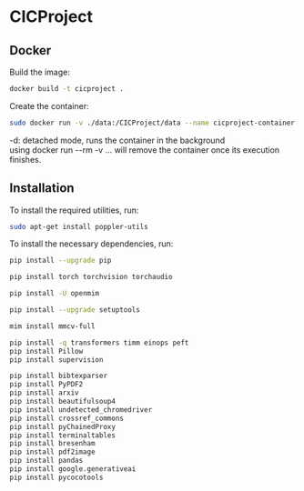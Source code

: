 # CICProject
## Docker
Build the image:
```bash
docker build -t cicproject .
```

Create the container:
```bash
sudo docker run -v ./data:/CICProject/data --name cicproject-container -d cicproject
```
-d: detached mode, runs the container in the background  
using docker run --rm -v ... will remove the container once its execution finishes.

## Installation
To install the required utilities, run:
```bash
sudo apt-get install poppler-utils
```
To install the necessary dependencies, run:
```bash
pip install --upgrade pip

pip install torch torchvision torchaudio

pip install -U openmim

pip install --upgrade setuptools

mim install mmcv-full 

pip install -q transformers timm einops peft
pip install Pillow
pip install supervision

pip install bibtexparser
pip install PyPDF2
pip install arxiv
pip install beautifulsoup4
pip install undetected_chromedriver
pip install crossref_commons
pip install pyChainedProxy
pip install terminaltables
pip install bresenham
pip install pdf2image
pip install pandas
pip install google.generativeai
pip install pycocotools
```